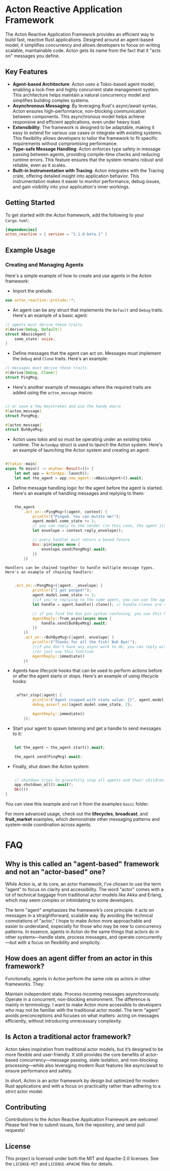 # Acton Reactive Application Framework

The Acton Reactive Application Framework provides an efficient way to build fast, reactive Rust applications. Designed around an agent-based model, it simplifies concurrency and allows developers to focus on writing scalable, maintainable code. Acton gets its name from the fact that it "acts on" messages you define.

## Key Features

- **Agent-based Architecture**: Acton uses a Tokio-based agent model, enabling a lock-free and highly concurrent state management system. This architecture helps maintain a natural concurrency model and simplifies building complex systems.
- **Asynchronous Messaging**: By leveraging Rust's async/await syntax, Acton ensures high-performance, non-blocking communication between components. This asynchronous model helps achieve responsive and efficient applications, even under heavy load.
- **Extensibility**: The framework is designed to be adaptable, making it easy to extend for various use cases or integrate with existing systems. This flexibility allows developers to tailor the framework to fit specific requirements without compromising performance.
- **Type-safe Message Handling**: Acton enforces type safety in message passing between agents, providing compile-time checks and reducing runtime errors. This feature ensures that the system remains robust and reliable, even as it scales.
- **Built-in Instrumentation with Tracing**: Acton integrates with the Tracing crate, offering detailed insight into application behavior. This instrumentation makes it easier to monitor performance, debug issues, and gain visibility into your application's inner workings.

## Getting Started

To get started with the Acton framework, add the following to your `Cargo.toml`:

```toml
[dependencies]
acton_reactive = { version = "1.1.0-beta.1" }
```

## Example Usage

### Creating and Managing Agents

Here's a simple example of how to create and use agents in the Acton framework:
- Import the prelude.
```rust
use acton_reactive::prelude::*;
```
- An agent can be any struct that implements the `Default` and `Debug` traits. Here's an example of a basic agent:
```rust
// agents must derive these traits
#[derive(Debug, Default)]
struct ABasicAgent {
    some_state: usize,
}
```
- Define messages that the agent can act on. Messages must implement the `Debug` and `Clone` traits. Here's an example:
```rust
// messages must derive these traits
#[derive(Debug, Clone)]
struct PingMsg;
```
- Here's another example of messages where the required traits are added using the `acton_message` macro:
```rust

// or save a few keystrokes and use the handy macro
#[acton_message]
struct PongMsg;

#[acton_message]
struct BuhByeMsg;
```
- Acton uses tokio and so must be operating under an existing tokio runtime. The `ActonApp` struct is used to launch the Acton system. Here's an example of launching the Acton system and creating an agent:
```rust

#[tokio::main]
async fn main() -> anyhow::Result<()> {
    let mut app = ActonApp::launch();
    let mut the_agent = app.new_agent::<ABasicAgent>().await;
```
- Define message handling logic for the agent before the agent is started. 
Here's an example of handling messages and replying to them:
```rust

    the_agent
        .act_on::<PingMsg>(|agent, context| {
            println!("Pinged. You can mutate me!");
            agent.model.some_state += 1;
            // you can reply to the sender (in this case, the agent itself)
            let envelope = context.reply_envelope();

            // every handler must return a boxed future
            Box::pin(async move {
                envelope.send(PongMsg).await;
            })
        })
```
    Handlers can be chained together to handle multiple message types. Here's an example of chaining handlers:
```rust

    .act_on::<PongMsg>(|agent, _envelope| {
            println!("I got ponged!");
            agent.model.some_state += 1;
            //if you're replying to the same agent, you can use the agent's handle
            let handle = agent.handle().clone(); // handle clones are cheap and need to be done when moving into the async boundary

            // if you find the box pin syntax confusing, you use this helper function
            AgentReply::from_async(async move {
                handle.send(BuhByeMsg).await;
            })
        })
        .act_on::<BuhByeMsg>(|agent, envelope| {
            println!("Thanks for all the fish! Buh Bye!");
            //if you don't have any async work to do, you can reply with an empty boxed future
            //or just use this function
            AgentReply::immediate()
        })
```
- Agents have lifecycle hooks that can be used to perform actions before or after the agent starts or stops. Here's an example of using lifecycle hooks:
```rust

    .after_stop(|agent| {
            println!("Agent stopped with state value: {}", agent.model.some_state);
            debug_assert_eq!(agent.model.some_state, 2);

            AgentReply::immediate()
        });
```
- Start your agent to spawn listening and get a handle to send messages to it:
```rust

    let the_agent = the_agent.start().await;

    the_agent.send(PingMsg).await;
```
- Finally, shut down the Acton system:
```rust

    // shutdown tries to gracefully stop all agents and their children
    app.shutdown_all().await?;
    Ok(())
}
```
You can view this example and run it from the examples `basic` folder.

For more advanced usage, check out the **lifecycles**, **broadcast**, and **fruit_market** examples, which demonstrate other messaging patterns and system-wide coordination across agents.

# FAQ
## Why is this called an "agent-based" framework and not an "actor-based" one?
While Acton is, at its core, an actor framework, I’ve chosen to use the term "agent" to focus on clarity and accessibility. The word "actor" comes with a lot of technical baggage from traditional actor models like Akka and Erlang, which may seem complex or intimidating to some developers.

The term "agent" emphasizes the framework’s core principle: it acts on messages in a straightforward, scalable way. By avoiding the technical connotations of "actor," I hope to make Acton more approachable and easier to understand, especially for those who may be new to concurrency patterns. In essence, agents in Acton do the same things that actors do in other systems—handle state, process messages, and operate concurrently—but with a focus on flexibility and simplicity.

## How does an agent differ from an actor in this framework?
Functionally, agents in Acton perform the same role as actors in other frameworks. They:

Maintain independent state.
Process incoming messages asynchronously.
Operate in a concurrent, non-blocking environment.
The difference is mainly in terminology. I want to make Acton more accessible to developers who may not be familiar with the traditional actor model. The term "agent" avoids preconceptions and focuses on what matters: acting on messages efficiently, without introducing unnecessary complexity.

## Is Acton a traditional actor framework?
Acton takes inspiration from traditional actor models, but it’s designed to be more flexible and user-friendly. It still provides the core benefits of actor-based concurrency—message passing, state isolation, and non-blocking processing—while also leveraging modern Rust features like async/await to ensure performance and safety.

In short, Acton is an actor framework by design but optimized for modern Rust applications and with a focus on practicality rather than adhering to a strict actor model.

## Contributing

Contributions to the Acton Reactive Application Framework are welcome! Please feel free to submit issues, fork the repository, and send pull requests!

## License

This project is licensed under both the MIT and Apache-2.0 licenses. See the `LICENSE-MIT` and `LICENSE-APACHE` files for details.
